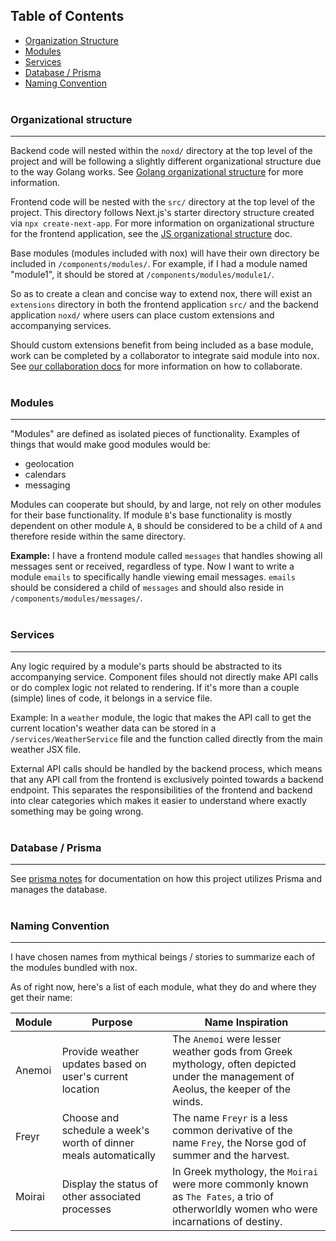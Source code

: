 ## Table of Contents
- [Organization Structure](#organizational-structure)
- [Modules](#modules)
- [Services](#services)
- [Database / Prisma](#database--prisma)
- [Naming Convention](#naming-convention)
<br></br>

### Organizational structure
---
Backend code will nested within the `noxd/` directory at the top level of the project and will be following a slightly different organizational structure due to the way Golang works. See [Golang organizational structure](./golang/organizational-structure.md) for more information.

Frontend code will be nested with the `src/` directory at the top level of the project. This directory follows Next.js's starter directory structure created via `npx create-next-app`. For more information on organizational structure for the frontend application, see the [JS organizational structure](./js/organizational-structure.md) doc.

Base modules (modules included with nox) will have their own directory be included in `/components/modules/`. For example, if I had a module named "module1", it should be stored at `/components/modules/module1/`.

So as to create a clean and concise way to extend nox, there will exist an `extensions` directory in both the frontend application `src/` and the backend application `noxd/` where users can place custom extensions and accompanying services. 

Should custom extensions benefit from being included as a base module, work can be completed by a collaborator to integrate said module into nox. See [our collaboration docs](./collaborating-on-nox.md) for more information on how to collaborate.
<br></br>

### Modules
---
"Modules" are defined as isolated pieces of functionality. Examples of things that would make good modules would be:
- geolocation
- calendars
- messaging

Modules can cooperate but should, by and large, not rely on other modules for their base functionality. If module `B`'s base functionality is mostly dependent on other module `A`, `B` should be considered to be a child of `A` and therefore reside within the same directory.

**Example:** I have a frontend module called `messages` that handles showing all messages sent or received, regardless of type. Now I want to write a module `emails` to specifically handle viewing email messages. `emails` should be considered a child of `messages` and should also reside in `/components/modules/messages/`.
<br></br>

### Services
---
Any logic required by a module's parts should be abstracted to its accompanying service. Component files should not directly make API calls or do complex logic not related to rendering. If it's more than a couple (simple) lines of code, it belongs in a service file.

Example: In a `weather` module, the logic that makes the API call to get the current location's weather data can be stored in a `/services/WeatherService` file and the function called directly from the main weather JSX file.

External API calls should be handled by the backend process, which means that any API call from the frontend is exclusively pointed towards a backend endpoint. This separates the responsibilities of the frontend and backend into clear categories which makes it easier to understand where exactly something may be going wrong.
<br></br>

### Database / Prisma
---
See [prisma notes](./db/prisma-notes.md) for documentation on how this project utilizes Prisma and manages the database.
<br></br>

### Naming Convention
---
I have chosen names from mythical beings / stories to summarize each of the modules bundled with nox.

As of right now, here's a list of each module, what they do and where they get their name:

|   Module   |   Purpose   |   Name Inspiration   |
|     ---    |     ---     |        ----          |
| Anemoi | Provide weather updates based on user's current location | The `Anemoi` were lesser weather gods from Greek mythology, often depicted under the management of Aeolus, the keeper of the winds. |
| Freyr | Choose and schedule a week's worth of dinner meals automatically | The name `Freyr` is a less common derivative of the name `Frey`, the Norse god of summer and the harvest. |
| Moirai | Display the status of other associated processes | In Greek mythology, the `Moirai` were more commonly known as `The Fates`, a trio of otherworldly women who were incarnations of destiny. |

<br />
